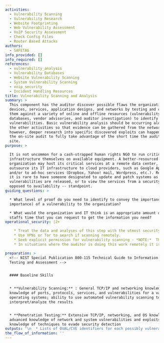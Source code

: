 ```yaml
---
activities:
  - Vulnerability Scanning
  - Vulnerability Research
  - Website Footprinting
  - Web Vulnerability Assessment
  - VoIP Security Assessment
  - Check Config Files
  - Router Based Attacks
authors:
  - SAFETAG
info_provided: []
info_required: []
references:
  - vulnerability_analysis
  - Vulnerability Databases
  - Website Vulnerability Scanning
  - System Vulnerability Scanning
  - voip_security
  - Incident Handling Resources
title: Vulnerability Scanning and Analysis
summary: >
  This component has the auditor discover possible flaws the organization's
  devices, services, application designs, and networks by testing and comparing
  them against a variety of online and offline resources (vulnerability
  databases, vendor advisories, and auditor investigation) to identify known
  vulnerabilities. Basic vulnerability analysis should be occurring along-side
  the other activities so that evidence can be gathered from the network,
  however, deeper research into specific discovered exploits can happen after
  the on-site audit to fully take advantage of the short time the auditor has on
  site.
purpose: >

  It is not uncommon for a cash-strapped human rights NGO to run critical
  infrastructure themselves on available equipment. A better-resourced
  organization may host its critical services at a remote data center, or
  outsource its IT infrastructure to cloud providers, such as Google Apps,
  and/or to ad-hoc services (Dropbox, Yahoo! mail, Wordpress, etc.). Regardless,
  it is rare to have someone designated to update and patch systems as
  vulnerabilities are released, or to view the services from a security -- as
  opposed to availability -- standpoint.
guiding_questions: >

  * What level of proof do you need to identify to convey the importance (or
  importance) of a vulnerability to the organization?

  * What would the organization and IT think is an appropriate amount of the IT
  staffs time that you can request to get the information you need?
operational_security: |2+

    * Treat the data and analyses of this step with the utmost security.
    * Use VPNs or Tor to search if scanning remotely.
    * Seek explicit permission for vulnerability scanning - *NOTE:*  The organization might not be in a position to give you meaningful “permission” to carry out an active remote assessment of "cloud services" used within the organization.
    * In situations where the auditor is doing this work remotely it is important to only run "safe" tests that have no possibility of causing damage to the network. 

preparation: >
  <!-- NIST Special Publication 800-115 Technical Guide to Information Security
  Testing and Assessment -->


  #### Baseline Skills


  * **Vulnerability Scanning:** : General TCP/IP and networking knowledge;
  knowledge of ports, protocols, services, and vulnerabilities for a variety of
  operating systems; ability to use automated vulnerability scanning tools and
  interpret/analyze the results


  * **Penetration Testing:** Extensive TCP/IP, networking, and OS knowledge;
  advanced knowledge of network and system vulnerabilities and exploits;
  knowledge of techniques to evade security detection
outputs: "\n  * Lists of OVAL/CVE identifiers for each possibly vulnerable service/system.\n  * Examples of live exploits for vulnerabilities where possible.\n  * A short write up of each vulnerability including how it was identified.\n  * The cleaned up output from any tests used to identify the vulnerability.\n\n  * Document Vulnerabilities (per vulnerability)\n    * Write Up\n      * Summary - A short (two to three sentence) basic overview of the vulnerability, including a discussion of potential impacts.\n      * Description - An in-depth (one to three paragraph) overview of the vulnerability.\n      * Approach - Step-by-step explanation of the methodology used that is tool agnostic.\n\t  * Proof - The cleaned up output from tests run to identify the vulnerability.\n"
the_flow_of_information: ''
---
```


